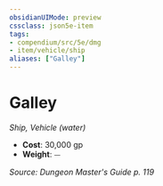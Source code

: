 ```yaml
---
obsidianUIMode: preview
cssclass: json5e-item
tags:
- compendium/src/5e/dmg
- item/vehicle/ship
aliases: ["Galley"]
---
```

# Galley
*Ship, Vehicle (water)*  

- **Cost**: 30,000 gp
- **Weight**: ⏤

*Source: Dungeon Master's Guide p. 119*